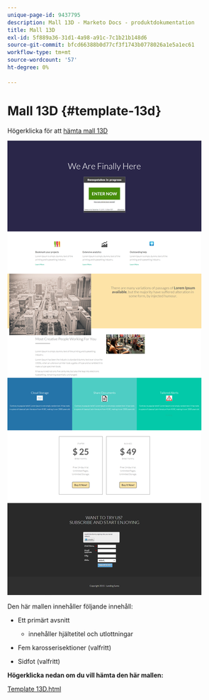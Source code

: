 ```yaml
---
unique-page-id: 9437795
description: Mall 13D - Marketo Docs - produktdokumentation
title: Mall 13D
exl-id: 5f889a36-31d1-4a98-a91c-7c1b21b148d6
source-git-commit: bfcd66388b0d77cf3f1743b0778026a1e5a1ec61
workflow-type: tm+mt
source-wordcount: '57'
ht-degree: 0%

---
```


# Mall 13D {#template-13d}

Högerklicka för att [hämta mall 13D](https://experienceleague.adobe.com/landing/marketo/lp-templates/template-13d.html)

![](assets/image2015-8-11-14-3a17-3a5.png)

Den här mallen innehåller följande innehåll:

* Ett primärt avsnitt

   * innehåller hjältetitel och utlottningar

* Fem karosserisektioner (valfritt)
* Sidfot (valfritt)

**Högerklicka nedan om du vill hämta den här mallen:**

[Template 13D.html](https://experienceleague.adobe.com/landing/marketo/lp-templates/template-13d.html)
